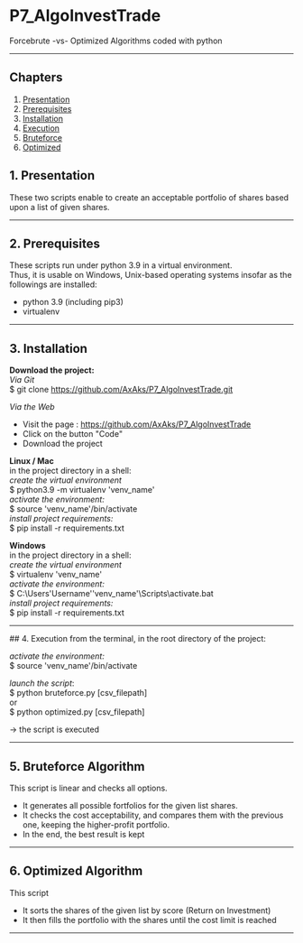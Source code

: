 # P7_AlgoInvestTrade
Forcebrute -vs- Optimized Algorithms coded with python
***

## Chapters 
1. [Presentation](#presentation)
2. [Prerequisites](#prerequisites)
3. [Installation](#installation)
4. [Execution](#execution)
5. [Bruteforce](#bruteforce)
6. [Optimized](#optimized)

## 1. Presentation <a name="presentation"></a>
These two scripts enable to create an acceptable portfolio of shares based upon a list of given shares.
***

## 2. Prerequisites <a name="prerequisites"></a>
These scripts run under python 3.9 in a virtual environment.  
Thus, it is usable on Windows, Unix-based operating systems
insofar as the followings are installed:
- python 3.9 (including pip3)
- virtualenv
***

## 3. Installation <a name="installation"></a>
__Download the project:__    
_Via Git_      
$ git clone https://github.com/AxAks/P7_AlgoInvestTrade.git    
    
_Via the Web_     
- Visit the page : https://github.com/AxAks/P7_AlgoInvestTrade      
- Click on the button "Code"     
- Download the project    


__Linux / Mac__       
in the project directory in a shell:       
_create the virtual environment_       
$ python3.9 -m virtualenv 'venv_name'        
_activate the environment:_        
$ source 'venv_name'/bin/activate         
_install project requirements:_       
$ pip install -r requirements.txt         
  
__Windows__    
in the project directory in a shell:        
_create the virtual environment_      
$ virtualenv 'venv_name'      
_activate the environment:_     
$ C:\Users\'Username'\'venv_name'\Scripts\activate.bat       
_install project requirements:_            
$ pip install -r requirements.txt
***

## 4. Execution <a name="execution"></a>
from the terminal, in the root directory of the project:

_activate the environment:_    
$ source 'venv_name'/bin/activate    
     
_launch the script_:       
$ python bruteforce.py [csv_filepath]      
or    
$ python optimized.py [csv_filepath]     

-> the script is executed
***

## 5. Bruteforce Algorithm <a name="bruteforce"></a>
This script is linear and checks all options.
- It generates all possible fortfolios for the given list shares.
- It checks the cost acceptability, and compares them with the previous one,
keeping the higher-profit portfolio.
-  In the end, the best result is kept
***

## 6. Optimized Algorithm <a name="optimized"></a>
This script 
- It sorts the shares of the given list by score (Return on Investment)
- It then fills the portfolio with the shares until the cost limit is reached 
***